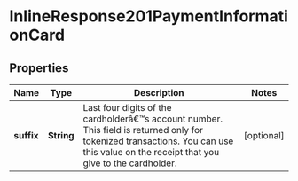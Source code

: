
# InlineResponse201PaymentInformationCard

## Properties
Name | Type | Description | Notes
------------ | ------------- | ------------- | -------------
**suffix** | **String** | Last four digits of the cardholderâ€™s account number. This field is returned only for tokenized transactions. You can use this value on the receipt that you give to the cardholder.  |  [optional]



